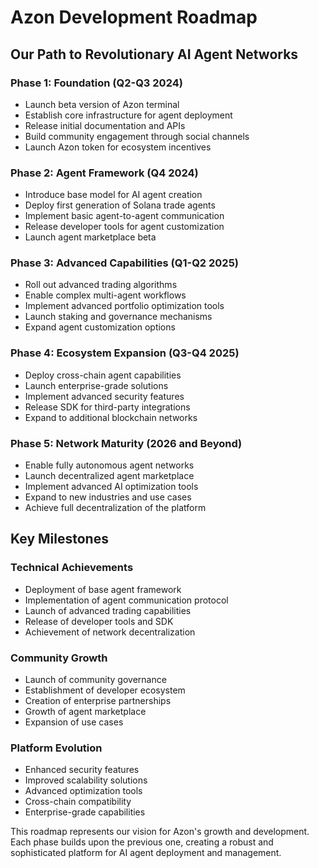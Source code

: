 # Azon Development Roadmap

## Our Path to Revolutionary AI Agent Networks

### Phase 1: Foundation (Q2-Q3 2024)
- Launch beta version of Azon terminal
- Establish core infrastructure for agent deployment
- Release initial documentation and APIs
- Build community engagement through social channels
- Launch Azon token for ecosystem incentives

### Phase 2: Agent Framework (Q4 2024)
- Introduce base model for AI agent creation
- Deploy first generation of Solana trade agents
- Implement basic agent-to-agent communication
- Release developer tools for agent customization
- Launch agent marketplace beta

### Phase 3: Advanced Capabilities (Q1-Q2 2025)
- Roll out advanced trading algorithms
- Enable complex multi-agent workflows
- Implement advanced portfolio optimization tools
- Launch staking and governance mechanisms
- Expand agent customization options

### Phase 4: Ecosystem Expansion (Q3-Q4 2025)
- Deploy cross-chain agent capabilities
- Launch enterprise-grade solutions
- Implement advanced security features
- Release SDK for third-party integrations
- Expand to additional blockchain networks

### Phase 5: Network Maturity (2026 and Beyond)
- Enable fully autonomous agent networks
- Launch decentralized agent marketplace
- Implement advanced AI optimization tools
- Expand to new industries and use cases
- Achieve full decentralization of the platform

## Key Milestones

### Technical Achievements
- Deployment of base agent framework
- Implementation of agent communication protocol
- Launch of advanced trading capabilities
- Release of developer tools and SDK
- Achievement of network decentralization

### Community Growth
- Launch of community governance
- Establishment of developer ecosystem
- Creation of enterprise partnerships
- Growth of agent marketplace
- Expansion of use cases

### Platform Evolution
- Enhanced security features
- Improved scalability solutions
- Advanced optimization tools
- Cross-chain compatibility
- Enterprise-grade capabilities

This roadmap represents our vision for Azon's growth and development. Each phase builds upon the previous one, creating a robust and sophisticated platform for AI agent deployment and management. 